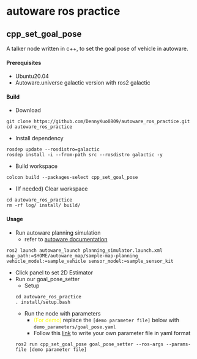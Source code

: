 # autoware ros practice

## cpp_set_goal_pose
A talker node written in c++, to set the goal pose of vehicle in autoware.
#### Prerequisites
* Ubuntu20.04
* Autoware.universe galactic version with ros2 galactic
#### Build
* Download
```sh=
git clone https://github.com/DennyKuo0809/autoware_ros_practice.git
cd autoware_ros_practice
```
* Install dependency
```sh=
rosdep update --rosdistro=galactic
rosdep install -i --from-path src --rosdistro galactic -y
```
* Build workspace
```sh=
colcon build --packages-select cpp_set_goal_pose
```
* (If needed) Clear workspace
```sh=
cd autoware_ros_practice
rm -rf log/ install/ build/
```

#### Usage
* Run autoware planning simulation
    * refer to [autoware documentation](https://autowarefoundation.github.io/autoware-documentation/galactic/tutorials/ad-hoc-simulation/planning-simulation/)
```sh=
ros2 launch autoware_launch planning_simulator.launch.xml map_path:=$HOME/autoware_map/sample-map-planning vehicle_model:=sample_vehicle sensor_model:=sample_sensor_kit
```
* Click panel to set 2D Estimator
* Run our goal_pose_setter
    * Setup
    ```sh=
    cd autoware_ros_practice
    . install/setup.bash
    ```
    * Run the node with parameters
        * <span style="color:yellow">(For demo)</span> replace the `[demo parameter file]` below with `demo_parameters/goal_pose.yaml`
        * Follow this [link](https://roboticsbackend.com/ros2-yaml-params/) to write your own parameter file in yaml format
    ```sh=
    ros2 run cpp_set_goal_pose goal_pose_setter --ros-args --params-file [demo parameter file]
    ```